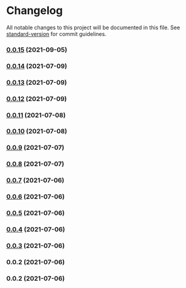 # Changelog

All notable changes to this project will be documented in this file. See [standard-version](https://github.com/conventional-changelog/standard-version) for commit guidelines.

### [0.0.15](https://github.com/teamnovu/nuxt-cloudinary-image/compare/v0.0.14...v0.0.15) (2021-09-05)

### [0.0.14](https://github.com/teamnovu/nuxt-cloudinary-image/compare/v0.0.13...v0.0.14) (2021-07-09)

### [0.0.13](https://github.com/teamnovu/nuxt-cloudinary-image/compare/v0.0.12...v0.0.13) (2021-07-09)

### [0.0.12](https://github.com/teamnovu/nuxt-cloudinary-image/compare/v0.0.11...v0.0.12) (2021-07-09)

### [0.0.11](https://github.com/teamnovu/nuxt-cloudinary-image/compare/v0.0.10...v0.0.11) (2021-07-08)

### [0.0.10](https://github.com/teamnovu/nuxt-cloudinary-image/compare/v0.0.9...v0.0.10) (2021-07-08)

### [0.0.9](https://github.com/teamnovu/nuxt-cloudinary-image/compare/v0.0.8...v0.0.9) (2021-07-07)

### [0.0.8](https://github.com/teamnovu/nuxt-cloudinary-image/compare/v0.0.7...v0.0.8) (2021-07-07)

### [0.0.7](https://github.com/teamnovu/nuxt-cloudinary-image/compare/v0.0.6...v0.0.7) (2021-07-06)

### [0.0.6](https://github.com/teamnovu/nuxt-cloudinary-image/compare/v0.0.5...v0.0.6) (2021-07-06)

### [0.0.5](https://github.com/teamnovu/nuxt-cloudinary-image/compare/v0.0.4...v0.0.5) (2021-07-06)

### [0.0.4](https://github.com/teamnovu/nuxt-cloudinary-image/compare/v0.0.3...v0.0.4) (2021-07-06)

### [0.0.3](https://github.com/teamnovu/nuxt-cloudinary-image/compare/v0.0.2...v0.0.3) (2021-07-06)

### 0.0.2 (2021-07-06)

### 0.0.2 (2021-07-06)
